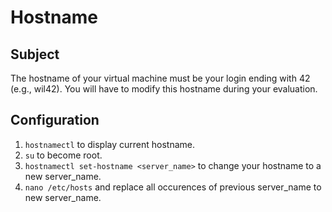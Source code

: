 # Hostname

## Subject
The hostname of your virtual machine must be your login ending with 42 (e.g.,
wil42). You will have to modify this hostname during your evaluation.

## Configuration
1. `hostnamectl` to display current hostname.
2. `su` to become root.
3. `hostnamectl set-hostname <server_name>` to change your hostname to a new server_name.
4. `nano /etc/hosts` and replace all occurences of previous server_name to new server_name.

